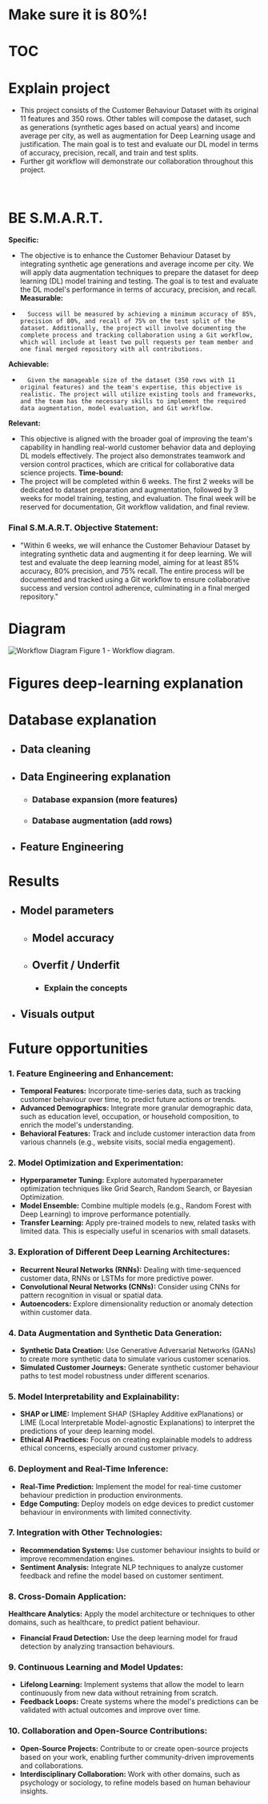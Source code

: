 # Make sure it is 80%!

# TOC

# Explain project

* This project consists of the Customer Behaviour Dataset with its original 11 features and 350 rows. Other tables will compose the dataset, such as generations (synthetic ages based on actual years) and income average per city, as well as augmentation for Deep Learning usage and justification. The main goal is to test and evaluate our DL model in terms of accuracy, precision, recall, and train and test splits.
* Further git workflow will demonstrate our collaboration throughout this project.

<BR>

# BE S.M.A.R.T.
**Specific:**
- The objective is to enhance the Customer Behaviour Dataset by integrating synthetic age generations and average income per city. We will apply data augmentation techniques to prepare the dataset for deep learning (DL) model training and testing. The goal is to test and evaluate the DL model's performance in terms of accuracy, precision, and recall.
**Measurable:**
-       Success will be measured by achieving a minimum accuracy of 85%, precision of 80%, and recall of 75% on the test split of the dataset. Additionally, the project will involve documenting the complete process and tracking collaboration using a Git workflow, which will include at least two pull requests per team member and one final merged repository with all contributions.
**Achievable:**
-       Given the manageable size of the dataset (350 rows with 11 original features) and the team's expertise, this objective is realistic. The project will utilize existing tools and frameworks, and the team has the necessary skills to implement the required data augmentation, model evaluation, and Git workflow.
**Relevant:**
- This objective is aligned with the broader goal of improving the team's capability in handling real-world customer behavior data and deploying DL models effectively. The project also demonstrates teamwork and version control practices, which are critical for collaborative data science projects.
**Time-bound:**
- The project will be completed within 6 weeks. The first 2 weeks will be dedicated to dataset preparation and augmentation, followed by 3 weeks for model training, testing, and evaluation. The final week will be reserved for documentation, Git workflow validation, and final review.
### Final S.M.A.R.T. Objective Statement:
- "Within 6 weeks, we will enhance the Customer Behaviour Dataset by integrating synthetic data and augmenting it for deep learning. We will test and evaluate the deep learning model, aiming for at least 85% accuracy, 80% precision, and 75% recall. The entire process will be documented and tracked using a Git workflow to ensure collaborative success and version control adherence, culminating in a final merged repository."

# Diagram

![Workflow Diagram](data/Images/Diagram_02.png "Figure 1 - Workflow diagram.")
Figure 1 - Workflow diagram.

# Figures deep-learning explanation

# Database explanation

* ## Data cleaning
* ## Data Engineering explanation
	* ### Database expansion (more features)
	* ### Database augmentation (add rows)
* ## Feature Engineering

# Results
* ## Model parameters
	* ## Model accuracy
	* ## Overfit / Underfit
		* ### Explain the concepts
* ## Visuals output


# Future opportunities


### 1. **Feature Engineering and Enhancement:**
   - **Temporal Features:** Incorporate time-series data, such as tracking customer behaviour over time, to predict future actions or trends.
   - **Advanced Demographics:** Integrate more granular demographic data, such as education level, occupation, or household composition, to enrich the model's understanding.
   - **Behavioral Features:** Track and include customer interaction data from various channels (e.g., website visits, social media engagement).

### 2. **Model Optimization and Experimentation:**
   - **Hyperparameter Tuning:** Explore automated hyperparameter optimization techniques like Grid Search, Random Search, or Bayesian Optimization.
   - **Model Ensemble:** Combine multiple models (e.g., Random Forest with Deep Learning) to improve performance potentially.
   - **Transfer Learning:** Apply pre-trained models to new, related tasks with limited data. This is especially useful in scenarios with small datasets.

### 3. **Exploration of Different Deep Learning Architectures:**
   - **Recurrent Neural Networks (RNNs):** Dealing with time-sequenced customer data, RNNs or LSTMs for more predictive power.
   - **Convolutional Neural Networks (CNNs):** Consider using CNNs for pattern recognition in visual or spatial data.
   - **Autoencoders:** Explore dimensionality reduction or anomaly detection within customer data.

### 4. **Data Augmentation and Synthetic Data Generation:**
   - **Synthetic Data Creation:** Use Generative Adversarial Networks (GANs) to create more synthetic data to simulate various customer scenarios.
   - **Simulated Customer Journeys:** Generate synthetic customer behaviour paths to test model robustness under different scenarios.

### 5. **Model Interpretability and Explainability:**
   - **SHAP or LIME:** Implement SHAP (SHapley Additive exPlanations) or LIME (Local Interpretable Model-agnostic Explanations) to interpret the predictions of your deep learning model.
   - **Ethical AI Practices:** Focus on creating explainable models to address ethical concerns, especially around customer privacy.

### 6. **Deployment and Real-Time Inference:**
   - **Real-Time Prediction:** Implement the model for real-time customer behaviour prediction in production environments.
   - **Edge Computing:** Deploy models on edge devices to predict customer behaviour in environments with limited connectivity.

### 7. **Integration with Other Technologies:**
   - **Recommendation Systems:** Use customer behaviour insights to build or improve recommendation engines.
   - **Sentiment Analysis:** Integrate NLP techniques to analyze customer feedback and refine the model based on customer sentiment.

### 8. **Cross-Domain Application:**
   **Healthcare Analytics:** Apply the model architecture or techniques to other domains, such as healthcare, to predict patient behaviour.
   - **Financial Fraud Detection:** Use the deep learning model for fraud detection by analyzing transaction behaviours.

### 9. **Continuous Learning and Model Updates:**
   - **Lifelong Learning:** Implement systems that allow the model to learn continuously from new data without retraining from scratch.
   - **Feedback Loops:** Create systems where the model's predictions can be validated with actual outcomes and improve over time.

### 10. **Collaboration and Open-Source Contributions:**
   - **Open-Source Projects:** Contribute to or create open-source projects based on your work, enabling further community-driven improvements and collaborations.
   - **Interdisciplinary Collaboration:** Work with other domains, such as psychology or sociology, to refine models based on human behaviour insights.
